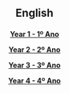 <h2> 
<p align="center">
English
</p>
</h2>

<!--<h3> 
<p align="center">
2018-2019
</p>
</h3>-->

<h4>
<p align="center">
  <a href="https://tangerina-pt.github.io/English/Year1">Year 1  -  1º Ano</a>
  <br>
</p>
<p align="center">
  <a href="https://tangerina-pt.github.io/English/Year2">Year 2  -  2º Ano</a>
  <br>
</p>
<p align="center">
  <a href="https://tangerina-pt.github.io/English/Year3">Year 3  -  3º Ano</a>
  <br>
</p>
<p align="center">
  <a href="https://tangerina-pt.github.io/English/Year4">Year 4  -  4º Ano</a>
  <br>
</p>
</h4>
